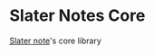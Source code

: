 # Slater Notes Core

[Slater note](https://github.com/slater-notes/slater-notes-web)'s core library
